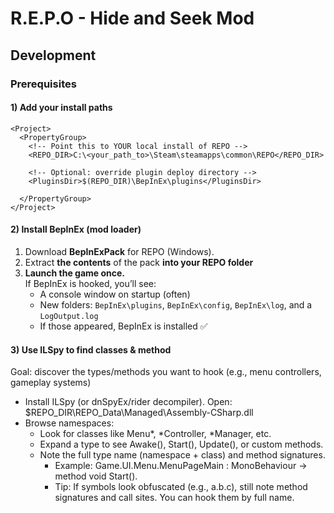 # R.E.P.O - Hide and Seek Mod

## Development

### Prerequisites

#### 1) Add your install paths

```
<Project>
  <PropertyGroup>
    <!-- Point this to YOUR local install of REPO -->
    <REPO_DIR>C:\<your_path_to>\Steam\steamapps\common\REPO</REPO_DIR>

    <!-- Optional: override plugin deploy directory -->
    <PluginsDir>$(REPO_DIR)\BepInEx\plugins</PluginsDir>

  </PropertyGroup>
</Project>
```

#### 2) Install BepInEx (mod loader)

1. Download **BepInExPack** for REPO (Windows).
2. Extract **the contents** of the pack **into your REPO folder**
3. **Launch the game once.**  
   If BepInEx is hooked, you’ll see:
    - A console window on startup (often)
    -  New folders: `BepInEx\plugins`, `BepInEx\config`, `BepInEx\log`, and a `LogOutput.log`
    -  If those appeared, BepInEx is installed ✅

#### 3) Use ILSpy to find classes & method

Goal: discover the types/methods you want to hook (e.g., menu controllers, gameplay systems)

- Install ILSpy (or dnSpyEx/rider decompiler).
  Open:
  $REPO_DIR\REPO_Data\Managed\Assembly-CSharp.dll
- Browse namespaces:
  - Look for classes like Menu*, *Controller, \*Manager, etc.
  - Expand a type to see Awake(), Start(), Update(), or custom methods.
  - Note the full type name (namespace + class) and method signatures.
    - Example: Game.UI.Menu.MenuPageMain : MonoBehaviour → method void Start().
    - Tip: If symbols look obfuscated (e.g., a.b.c), still note method signatures and call sites. You can hook them by full name.
